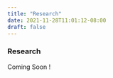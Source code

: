 ```yaml
---
title: "Research"
date: 2021-11-28T11:01:12-08:00
draft: false
---
```


### Research

Coming Soon !
